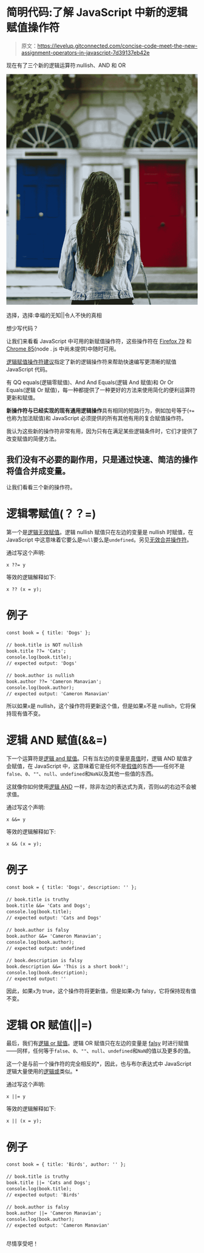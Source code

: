 # 简明代码:了解 JavaScript 中新的逻辑赋值操作符

> 原文：<https://levelup.gitconnected.com/concise-code-meet-the-new-assignment-operators-in-javascript-7d39137eb42e>

现在有了三个新的逻辑运算符:nullish、AND 和 OR

![](img/7fda77d9538b902fae9f8c5df3989769.png)

选择，选择:幸福的无知||令人不快的真相

想少写代码？

让我们来看看 JavaScript 中可用的新赋值操作符，这些操作符在 [Firefox 79](https://hacks.mozilla.org/2020/07/firefox-79/) 和[Chrome 85](https://blog.chromium.org/2020/07/chrome-85-upload-streaming-human.html)(node . js 中尚未提供)中随时可用。

[逻辑赋值操作符建议](https://github.com/tc39/proposal-logical-assignment)指定了新的逻辑操作符来帮助快速编写更清晰的赋值 JavaScript 代码。

有 QQ equals(逻辑零赋值)、And And Equals(逻辑 And 赋值)和 Or Or Equals(逻辑 Or 赋值)，每一种都提供了一种更好的方法来使用简化的便利运算符更新和赋值。

**新操作符与已经实现的现有通用逻辑操作**具有相同的短路行为，例如加号等于(`+=`也称为加法赋值)和 JavaScript 必须提供的所有其他有用的复合赋值操作符。

我认为这些新的操作符非常有用，因为只有在满足某些逻辑条件时，它们才提供了改变赋值的简便方法。

## 我们没有不必要的副作用，只是通过快速、简洁的操作将值合并成变量。

让我们看看三个新的操作符。

# 逻辑零赋值(？？=)

第一个是[逻辑无效赋值](https://developer.mozilla.org/en-US/docs/Web/JavaScript/Reference/Operators/Logical_nullish_assignment)。逻辑 nullish 赋值只在左边的变量是 nullish 时赋值，在 JavaScript 中这意味着它要么是`null`要么是`undefined`。另见[无效合并操作符](https://developer.mozilla.org/en-US/docs/Web/JavaScript/Reference/Operators/Nullish_coalescing_operator)。

通过写这个声明:

```
x ??= y
```

等效的逻辑解释如下:

```
x ?? (x = y);
```

# 例子

```
const book = { title: 'Dogs' };
​
// book.title is NOT nullish
book.title ??= 'Cats';
console.log(book.title);
// expected output: 'Dogs'
​
// book.author is nullish
book.author ??= 'Cameron Manavian';
console.log(book.author);
// expected output: 'Cameron Manavian'
```

所以如果`x`是 nullish，这个操作符将更新这个值，但是如果`x`不是 nullish，它将保持现有值不变。

# 逻辑 AND 赋值(&&=)

下一个运算符是[逻辑 and 赋值](https://developer.mozilla.org/en-US/docs/Web/JavaScript/Reference/Operators/Logical_AND_assignment)。只有当左边的变量是[真值](https://developer.mozilla.org/en-US/docs/Glossary/truthy)时，逻辑 AND 赋值才会赋值，在 JavaScript 中，这意味着它是任何不是[假值](https://developer.mozilla.org/en-US/docs/Glossary/Falsy)的东西——任何不是`false`、`0`、`""`、`null`、`undefined`和`NaN`以及其他一些值的东西。

这就像你如何使用[逻辑 AND](https://developer.mozilla.org/en-US/docs/Web/JavaScript/Reference/Operators/Logical_AND) 一样，除非左边的表达式为真，否则`&&`的右边不会被求值。

通过写这个声明:

```
x &&= y
```

等效的逻辑解释如下:

```
x && (x = y);
```

# 例子

```
const book = { title: 'Dogs', description: '' };
​
// book.title is truthy
book.title &&= 'Cats and Dogs';
console.log(book.title);
// expected output: 'Cats and Dogs'
​
// book.author is falsy
book.author &&= 'Cameron Manavian';
console.log(book.author);
// expected output: undefined
​
// book.description is falsy
book.description &&= 'This is a short book!';
console.log(book.description);
// expected output: ''
```

因此，如果`x`为 true，这个操作符将更新值，但是如果`x`为 falsy，它将保持现有值不变。

# 逻辑 OR 赋值(||=)

最后，我们有[逻辑 or 赋值](https://developer.mozilla.org/en-US/docs/Web/JavaScript/Reference/Operators/Logical_OR_assignment)。逻辑 OR 赋值只在左边的变量是 [falsy](https://developer.mozilla.org/en-US/docs/Glossary/Falsy) 时进行赋值——同样，任何等于`false`、`0`、`""`、`null`、`undefined`和`NaN`的值以及更多的值。

这一个是与前一个操作符的完全相反的*，因此，也与布尔表达式中 JavaScript 逻辑大量使用的[逻辑或](https://developer.mozilla.org/en-US/docs/Web/JavaScript/Reference/Operators/Logical_OR)类似。*

通过写这个声明:

```
x ||= y
```

等效的逻辑解释如下:

```
x || (x = y);
```

# 例子

```
const book = { title: 'Birds', author: '' };
​
// book.title is truthy
book.title ||= 'Cats and Dogs';
console.log(book.title);
// expected output: 'Birds'
​
// book.author is falsy
book.author ||= 'Cameron Manavian';
console.log(book.author);
// expected output: 'Cameron Manavian'
​
```

尽情享受吧！